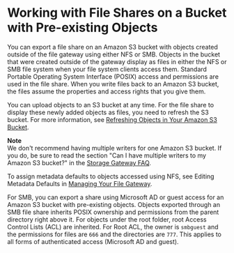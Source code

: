 # Working with File Shares on a Bucket with Pre\-existing Objects<a name="FileSharePrexistingObjects"></a>

You can export a file share on an Amazon S3 bucket with objects created outside of the file gateway using either NFS or SMB\. Objects in the bucket that were created outside of the gateway display as files in either the NFS or SMB file system when your file system clients access them\. Standard Portable Operating System Interface \(POSIX\) access and permissions are used in the file share\. When you write files back to an Amazon S3 bucket, the files assume the properties and access rights that you give them\. 

You can upload objects to an S3 bucket at any time\. For the file share to display these newly added objects as files, you need to refresh the S3 bucket\. For more information, see [Refreshing Objects in Your Amazon S3 Bucket](managing-gateway-file.md#refresh-cache)\.

**Note**  
We don't recommend having multiple writers for one Amazon S3 bucket\. If you do, be sure to read the section "Can I have multiple writers to my Amazon S3 bucket?" in the [Storage Gateway FAQ](https://aws.amazon.com/storagegateway/faqs/)\. 

To assign metadata defaults to objects accessed using NFS, see Editing Metadata Defaults in [Managing Your File Gateway](managing-gateway-file.md)\.

For SMB, you can export a share using Microsoft AD or guest access for an Amazon S3 bucket with pre\-existing objects\. Objects exported through an SMB file share inherits POSIX ownership and permissions from the parent directory right above it\. For objects under the root folder, root Access Control Lists \(ACL\) are inherited\. For Root ACL, the owner is `smbguest` and the permissions for files are `666` and the directories are `777`\. This applies to all forms of authenticated access \(Microsoft AD and guest\)\.
